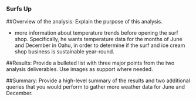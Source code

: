 ### Surfs Up
##Overview of the analysis: 
Explain the purpose of this analysis.
- more information about temperature trends before opening the surf shop. Specifically, he wants temperature data for the months of June and December in Oahu, in order to    determine if the surf and ice cream shop business is sustainable year-round.

##Results: 
Provide a bulleted list with three major points from the two analysis deliverables. Use images as support where needed.


##Summary: 
Provide a high-level summary of the results and two additional queries that you would perform to gather more weather data for June and December.
